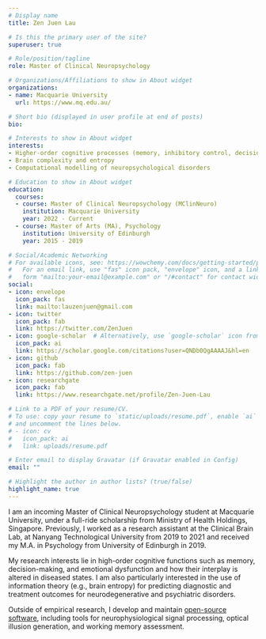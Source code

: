 ```yaml
---
# Display name
title: Zen Juen Lau

# Is this the primary user of the site?
superuser: true

# Role/position/tagline
role: Master of Clinical Neuropsychology

# Organizations/Affiliations to show in About widget
organizations:
- name: Macquarie University
  url: https://www.mq.edu.au/

# Short bio (displayed in user profile at end of posts)
bio:

# Interests to show in About widget
interests:
- Higher-order cognitive processes (memory, inhibitory control, decision-making)
- Brain complexity and entropy
- Computational modelling of neuropsychological disorders

# Education to show in About widget
education:
  courses:
  - course: Master of Clinical Neuropsychology (MClinNeuro)
    institution: Macquarie University
    year: 2022 - Current
  - course: Master of Arts (MA), Psychology
    institution: University of Edinburgh
    year: 2015 - 2019

# Social/Academic Networking
# For available icons, see: https://wowchemy.com/docs/getting-started/page-builder/#icons
#   For an email link, use "fas" icon pack, "envelope" icon, and a link in the
#   form "mailto:your-email@example.com" or "/#contact" for contact widget.
social:
- icon: envelope
  icon_pack: fas
  link: mailto:lauzenjuen@gmail.com
- icon: twitter
  icon_pack: fab
  link: https://twitter.com/ZenJuen
- icon: google-scholar  # Alternatively, use `google-scholar` icon from `ai` icon pack
  icon_pack: ai
  link: https://scholar.google.com/citations?user=QNDb0QgAAAAJ&hl=en
- icon: github
  icon_pack: fab
  link: https://github.com/zen-juen
- icon: researchgate
  icon_pack: fab
  link: https://www.researchgate.net/profile/Zen-Juen-Lau

# Link to a PDF of your resume/CV.
# To use: copy your resume to `static/uploads/resume.pdf`, enable `ai` icons in `params.toml`, 
# and uncomment the lines below.
# - icon: cv
#   icon_pack: ai
#   link: uploads/resume.pdf

# Enter email to display Gravatar (if Gravatar enabled in Config)
email: ""

# Highlight the author in author lists? (true/false)
highlight_name: true
---
```


I am an incoming Master of Clinical Neuropsychology student at Macquarie University, under a full-ride scholarship from Ministry of Health Holdings, Singapore. Previously, I worked as a research assistant at the Clinical Brain Lab, at Nanyang Technological University from 2019 to 2021 and received my M.A. in Psychology from University of Edinburgh in 2019.

My research interests lie in high-order cognitive functions such as memory, decision-making, and emotional dysfunction and how their interplay is altered in diseased states. I am also particularly interested in the use of information theory (e.g., brain entropy) for predicting diagnostic and treatment outcomes for neurodegenerative and psychiatric disorders.

Outside of empirical research, I develop and maintain [open-source software](/#projects), including tools for neurophysiological signal processing, optical illusion generation, and working memory assessment.

